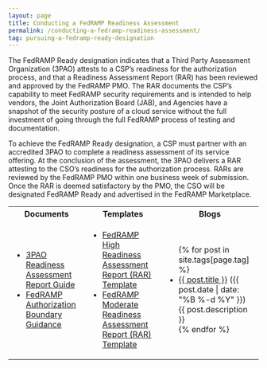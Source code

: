 ```yaml
---
layout: page
title: Conducting a FedRAMP Readiness Assessment
permalink: /conducting-a-fedramp-readiness-assessment/
tag: pursuing-a-fedramp-ready-designation
---
```

<p>The FedRAMP Ready designation indicates that a Third Party Assessment Organization (3PAO) attests to a CSP’s readiness for the authorization process, and that a Readiness Assessment Report (RAR) has been reviewed and approved by the FedRAMP PMO. The RAR documents the CSP’s capability to meet FedRAMP security requirements and is intended to help vendors, the Joint Authorization Board (JAB), and Agencies have a snapshot of the security posture of a cloud service without the full investment of going through the full FedRAMP process of testing and documentation.</p>
<p>To achieve the FedRAMP Ready designation, a CSP must partner with an accredited 3PAO to complete a readiness assessment of its service offering. At the conclusion of the assessment, the 3PAO delivers a RAR attesting to the CSO’s readiness for the authorization process. RARs are reviewed by the FedRAMP PMO within one business week of submission. Once the RAR is deemed satisfactory by the PMO, the CSO will be designated FedRAMP Ready and advertised in the FedRAMP Marketplace.


<div class="responsive-table">
<table class="usa-table">
<tr>
<th scope="col">Documents</th>
<th scope="col">Templates</th>
<th scope="col">Blogs</th>
</tr>
<td>
<ul>
<li><a href="{{site.baseurl}}/assets/resources/documents/3PAO_Readiness_Assessment_Report_Guide.pdf">3PAO Readiness Assessment Report Guide</a></li>
<li><a href="{{site.baseurl}}/assets/resources/documents/CSP_A_FedRAMP_Authorization_Boundary_Guidance.pdf">FedRAMP Authorization Boundary Guidance</a></li>
</ul>
</td>
<td>
<ul>
<li><a href="{{site.baseurl}}/assets/resources/templates/FedRAMP-High-RAR-Template.docx">FedRAMP High Readiness Assessment Report (RAR) Template</a></li>
<li><a href="{{site.baseurl}}/assets/resources/templates/FedRAMP-Moderate-RAR-Template.docx">FedRAMP Moderate Readiness Assessment Report (RAR) Template</a></li>

</ul>
</td>
<td>
<ul>
{% for post in site.tags[page.tag] %}
  <li><a href="{{ post.url }}">{{ post.title }}</a> ({{ post.date | date: "%B %-d %Y" }})<br>
    {{ post.description }}
  </li>
{% endfor %}
</ul>
</td>
</table>
</div>